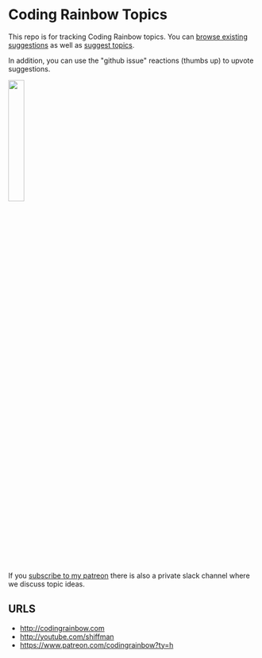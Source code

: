 # Coding Rainbow Topics

This repo is for tracking Coding Rainbow topics.  You can [browse existing suggestions](https://github.com/CodingRainbow/Rainbow-Topics/issues) as well as [suggest topics](https://github.com/CodingRainbow/Rainbow-Topics/issues/new).

In addition, you can use the "github issue" reactions (thumbs up) to upvote suggestions.

<img src="http://shiffman.net/images/githubthumbsup.png" width=25%>

If you [subscribe to my patreon](https://www.patreon.com/codingrainbow?ty=h) there is also a private slack channel where we discuss topic ideas.

## URLS
* http://codingrainbow.com
* http://youtube.com/shiffman
* https://www.patreon.com/codingrainbow?ty=h

